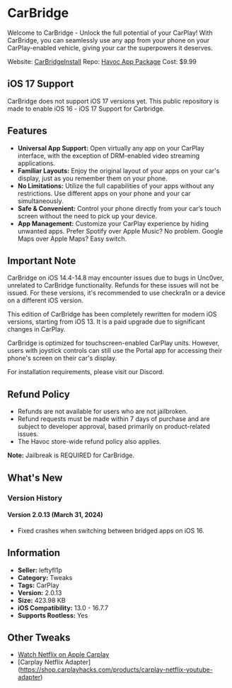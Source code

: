 # CarBridge

Welcome to CarBridge - Unlock the full potential of your CarPlay! With CarBridge, you can seamlessly use any app from your phone on your CarPlay-enabled vehicle, giving your car the superpowers it deserves.

Website: [CarBridgeInstall](https://carbridgeinstall.com/)
Repo: [Havoc App Package](https://havoc.app/package/carbridge)
Cost: $9.99

## iOS 17 Support

CarBridge does not support iOS 17 versions yet. This public repository is made to enable iOS 16 - iOS 17 Support for Carbridge.

## Features

- **Universal App Support:** Open virtually any app on your CarPlay interface, with the exception of DRM-enabled video streaming applications.
- **Familiar Layouts:** Enjoy the original layout of your apps on your car's display, just as you remember them on your phone.
- **No Limitations:** Utilize the full capabilities of your apps without any restrictions. Use different apps on your phone and your car simultaneously.
- **Safe & Convenient:** Control your phone directly from your car’s touch screen without the need to pick up your device.
- **App Management:** Customize your CarPlay experience by hiding unwanted apps. Prefer Spotify over Apple Music? No problem. Google Maps over Apple Maps? Easy switch.

## Important Note

CarBridge on iOS 14.4-14.8 may encounter issues due to bugs in Unc0ver, unrelated to CarBridge functionality. Refunds for these issues will not be issued. For these versions, it's recommended to use checkra1n or a device on a different iOS version.

This edition of CarBridge has been completely rewritten for modern iOS versions, starting from iOS 13. It is a paid upgrade due to significant changes in CarPlay.

CarBridge is optimized for touchscreen-enabled CarPlay units. However, users with joystick controls can still use the Portal app for accessing their phone's screen on their car's display.

For installation requirements, please visit our Discord.

## Refund Policy

- Refunds are not available for users who are not jailbroken.
- Refund requests must be made within 7 days of purchase and are subject to developer approval, based primarily on product-related issues.
- The Havoc store-wide refund policy also applies.

**Note:** Jailbreak is REQUIRED for CarBridge.

## What's New

### Version History

#### Version 2.0.13 (March 31, 2024)

- Fixed crashes when switching between bridged apps on iOS 16.

## Information

- **Seller:** leftyfl1p
- **Category:** Tweaks
- **Tags:** CarPlay
- **Version:** 2.0.13
- **Size:** 423.98 KB
- **iOS Compatibility:** 13.0 - 16.7.7
- **Supports Rootless:** Yes

## Other Tweaks
- [Watch Netflix on Apple Carplay](https://github.com/epeth0mus/carplay-netflix)
- [Carplay Netflix Adapter] (https://shop.carplayhacks.com/products/carplay-netflix-youtube-adapter)
